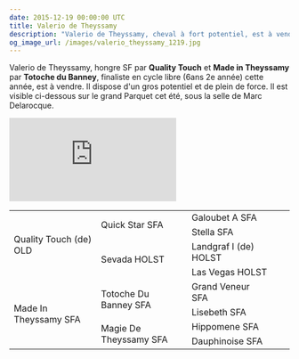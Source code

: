 ```yaml
---
date: 2015-12-19 00:00:00 UTC
title: Valerio de Theyssamy
description: "Valerio de Theyssamy, cheval à fort potentiel, est à vendre."
og_image_url: /images/valerio_theyssamy_1219.jpg
---
```


Valerio de Theyssamy, hongre SF par **Quality Touch** et **Made in Theyssamy** par **Totoche du Banney**, finaliste en cycle libre (6ans 2e année) cette année, est à vendre. Il dispose d'un gros potentiel et de plein de force. Il est visible ci-dessous sur le grand Parquet cet été, sous la selle de Marc Delarocque.

<iframe title="Valerio de Theyssamy à Fontainebleau" src="https://www.youtube.com/embed/QVqwndgII28" frameborder="0" allowfullscreen></iframe>

<table class="genealogie">
	<tr>
		<td rowspan="4" class="c-cell">Quality Touch (de) OLD</td>
		<td rowspan="2" class="c-cell">Quick Star SFA</td>
		<td class="c-cell">Galoubet A SFA</td>
	</tr>
	<tr>
		<td class="c-cell">Stella SFA</td>
		<td></td>
		<td></td>
	</tr>
	<tr>
		<td rowspan="2" class="c-cell">Sevada HOLST</td>
		<td class="c-cell">Landgraf I (de) HOLST</td>
		<td></td>
	</tr>
	<tr>
		<td class="c-cell">Las Vegas HOLST</td>
		<td></td>
		<td></td>
	</tr>
	<tr>
		<td rowspan="4" class="c-cell">Made In Theyssamy SFA</td>
		<td rowspan="2" class="c-cell">Totoche Du Banney SFA</td>
		<td class="c-cell">Grand Veneur SFA</td>
	</tr>
	<tr>
		<td class="c-cell">Lisebeth SFA</td>
		<td></td>
		<td></td>
	</tr>
	<tr>
		<td rowspan="2" class="c-cell">Magie De Theyssamy SFA</td>
		<td class="c-cell">Hippomene SFA</td>
		<td></td>
	</tr>
	<tr>
		<td class="c-cell">Dauphinoise SFA</td>
		<td></td>
		<td></td>
	</tr>
</table>
